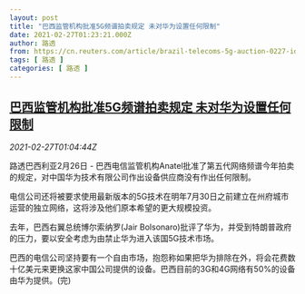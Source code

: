 ```yaml
---
layout: post
title: "巴西监管机构批准5G频谱拍卖规定 未对华为设置任何限制"
date: 2021-02-27T01:23:21.000Z
author: 路透
from: https://cn.reuters.com/article/brazil-telecoms-5g-auction-0227-idCNKBS2AR01U
tags: [ 路透 ]
categories: [ 路透 ]
---
```

<!--1614389001000-->
[巴西监管机构批准5G频谱拍卖规定 未对华为设置任何限制](https://cn.reuters.com/article/brazil-telecoms-5g-auction-0227-idCNKBS2AR01U)
------

<div>
<div><i>2021-02-27T01:04:44Z</i></div><p>路透巴西利亚2月26日 - 巴西电信监管机构Anatel批准了第五代网络频谱今年拍卖的规定，对中国华为技术有限公司作出设备供应商没有作出任何限制。 　</p><p>电信公司还将被要求使用最新版本的5G技术在明年7月30日之前建立在州府城市运营的独立网络，这将涉及他们原本希望的更大规模投资。 　</p><p>去年，巴西右翼总统博尔索纳罗(Jair Bolsonaro)批评了华为，并受到特朗普政府的压力，要以安全考虑为由禁止华为进入该国5G技术市场。 　</p><p>巴西的电信公司坚持要有一个自由市场，抱怨称如果把华为排除在外，将会花费数十亿美元来更换这家中国公司提供的设备。巴西目前的3G和4G网络有50%的设备由华为提供。(完)</p>
</div>

